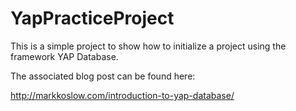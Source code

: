 # YapPracticeProject

This is a simple project to show how to initialize a project using the framework YAP Database. 

The associated blog post can be found here: 

http://markkoslow.com/introduction-to-yap-database/
